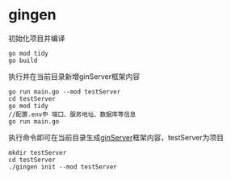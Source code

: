 # gingen

初始化项目并编译
```
go mod tidy
go build
```
执行并在当前目录新增ginServer框架内容
```
go run main.go --mod testServer
cd testServer
go mod tidy
//配置.env中 端口、服务地址、数据库等信息
go run main.go 
```

执行命令即可在当前目录生成[ginServer](https://github.com/Benny66/ginServer.git)框架内容，testServer为项目


```
mkdir testServer
cd testServer
./gingen init --mod testServer
```